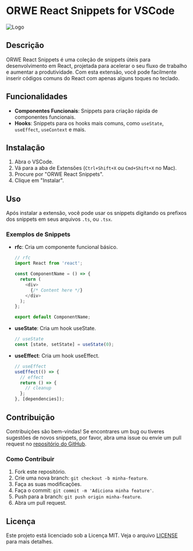 # ORWE React Snippets for VSCode

![Logo](path-to-your-logo.png)

## Descrição

ORWE React Snippets é uma coleção de snippets úteis para desenvolvimento em React, projetada para acelerar o seu fluxo de trabalho e aumentar a produtividade. Com esta extensão, você pode facilmente inserir códigos comuns do React com apenas alguns toques no teclado.

## Funcionalidades

- **Componentes Funcionais**: Snippets para criação rápida de componentes funcionais.
- **Hooks**: Snippets para os hooks mais comuns, como `useState`, `useEffect`, `useContext` e mais.

## Instalação

1. Abra o VSCode.
2. Vá para a aba de Extensões (`Ctrl+Shift+X` ou `Cmd+Shift+X` no Mac).
3. Procure por "ORWE React Snippets".
4. Clique em "Instalar".

## Uso

Após instalar a extensão, você pode usar os snippets digitando os prefixos dos snippets em seus arquivos `.ts`, ou `.tsx`.

### Exemplos de Snippets

- **rfc**: Cria um componente funcional básico.
  ```typescript
  // rfc
  import React from 'react';

  const ComponentName = () => {
    return (
      <div>
        {/* Content here */}
      </div>
    );
  };

  export default ComponentName;
  ```

- **useState**: Cria um hook useState.
  ```typescript
  // useState
  const [state, setState] = useState(0);
  ```

- **useEffect**: Cria um hook useEffect.
  ```typescript
  // useEffect
  useEffect(() => {
    // effect
    return () => {
      // cleanup
    };
  }, [dependencies]);
  ```

## Contribuição

Contribuições são bem-vindas! Se encontrares um bug ou tiveres sugestões de novos snippets, por favor, abra uma issue ou envie um pull request no [repositório do GitHub](https://github.com/den-gu/orwe-react-snippets).

### Como Contribuir

1. Fork este repositório.
2. Crie uma nova branch: `git checkout -b minha-feature`.
3. Faça as suas modificações.
4. Faça o commit: `git commit -m 'Adiciona minha feature'`.
5. Push para a branch: `git push origin minha-feature`.
6. Abra um pull request.

## Licença

Este projeto está licenciado sob a Licença MIT. Veja o arquivo [LICENSE](LICENSE) para mais detalhes.

